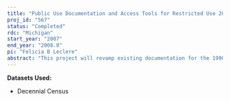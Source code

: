 ```yaml
---
title: "Public Use Documentation and Access Tools for Restricted Use 2000 Decennial Census Public Use Microfile"
proj_id: "567"
status: "Completed"
rdc: "Michigan"
start_year: "2007"
end_year: "2008.0"
pi: "Felicia B Leclere"
abstract: "This project will revamp existing documentation for the 1990 and 2000 decennial census micro data files currently available at Inter-University Consortium for Political and Social Research (ICPSR). The improved documentation will include information on the additional variables and codes available to researchers in the Census Bureau’s Research Data Centers as well as relabel already publicly available variables to match internal documentation. Documentation also will include elements such as procedural histories, enumerator instructions, enumeration forms, and descriptive text from published Census Bureau volumes that explain how data are organized, details tabulation methods, and provides other information useful to users."
---
```


**Datasets Used:**

  - Decennial Census 

